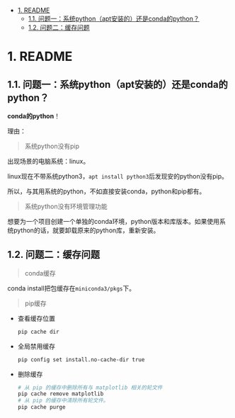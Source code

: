 - [1. README](#1-readme)
  - [1.1. 问题一：系统python（apt安装的）还是conda的python？](#11-问题一系统pythonapt安装的还是conda的python)
  - [1.2. 问题二：缓存问题](#12-问题二缓存问题)

# 1. README
## 1.1. 问题一：系统python（apt安装的）还是conda的python？


**conda的python**！

理由：

> 系统python没有pip

出现场景的电脑系统：linux。

linux现在不带系统python3，`apt install python3`后发现安的python没有pip。

所以，与其用系统的python，不如直接安装conda，python和pip都有。

> 系统python没有环境管理功能

想要为一个项目创建一个单独的conda环境，python版本和库版本。如果使用系统python的话，就要卸载原来的python库，重新安装。

## 1.2. 问题二：缓存问题

> conda缓存

conda install把包缓存在`miniconda3/pkgs`下。

> pip缓存

- 查看缓存位置
  ```bash
  pip cache dir
  ```
- 全局禁用缓存
  ```bash
  pip config set install.no-cache-dir true
  ```
- 删除缓存
  ```bash
  # 从 pip 的缓存中删除所有与 matplotlib 相关的轮文件
  pip cache remove matplotlib
  # 从 pip 的缓存中清除所有轮文件。
  pip cache purge
  ```


